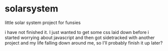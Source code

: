 # solarsystem
little solar system project for funsies

i have not finished it. I just wanted to get some css laid down before i started worrying about javascript and then got sidetracked with another project and my life falling down around me, so I'll probably finish it up later?
